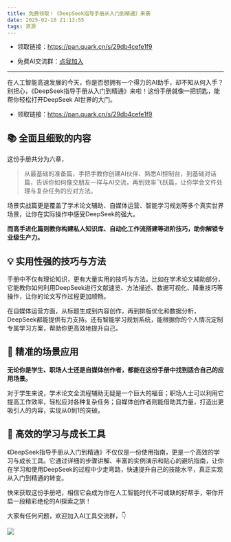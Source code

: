 ```yaml
---
title: 免费领取！《DeepSeek指导手册从入门到精通》来袭
date: 2025-02-10 21:13:55
tags: 资源
---
```


- 领取链接：https://pan.quark.cn/s/29db4cefe1f9

- 免费AI交流群：[点我加入](https://cos.python-office.com/group/ai-group.jpg)

-----

在人工智能高速发展的今天，你是否想拥有一个得力的AI助手，却不知从何入手？别担心，《DeepSeek指导手册从入门到精通》来啦！这份手册就像一把钥匙，能帮你轻松打开DeepSeek AI世界的大门。

- 领取链接：https://pan.quark.cn/s/29db4cefe1f9



## 📚 全面且细致的内容
这份手册共分为六章，

> 从最基础的准备篇，手把手教你创建AI伙伴、熟悉AI控制台，到基础对话篇，告诉你如何像交朋友一样与AI交流，再到效率飞跃篇，让你学会文件处理与复杂任务的应对方法。

场景实战篇更是覆盖了学术论文辅助、自媒体运营、智能学习规划等多个真实世界场景，让你在实际操作中感受DeepSeek的强大。

**而高手进化篇则教你构建私人知识库、自动化工作流搭建等进阶技巧，助你解锁专业级生产力。**


## 💡 实用性强的技巧与方法

手册中不仅有理论知识，更有大量实用的技巧与方法。比如在学术论文辅助部分，它能教你如何利用DeepSeek进行文献速览、方法描述、数据可视化、降重技巧等操作，让你的论文写作过程更加顺畅。

在自媒体运营方面，从标题生成到内容创作，再到排版优化和数据分析，DeepSeek都能提供有力支持。还有智能学习规划系统，能根据你的个人情况定制专属学习方案，帮助你更高效地提升自己。

## 🎯 精准的场景应用

**无论你是学生、职场人士还是自媒体创作者，都能在这份手册中找到适合自己的应用场景。**

对于学生来说，学术论文全流程辅助无疑是一个巨大的福音；职场人士可以利用它提高工作效率，轻松应对各种复杂任务；自媒体创作者则能借助其力量，打造出更吸引人的内容，实现从0到1的突破。

## 🌟 高效的学习与成长工具
《DeepSeek指导手册从入门到精通》不仅仅是一份使用指南，更是一个高效的学习与成长工具。它通过详细的步骤讲解、丰富的实例演示和贴心的避坑指南，让你在学习和使用DeepSeek的过程中少走弯路，快速提升自己的技能水平，真正实现从入门到精通的转变。

快来获取这份手册吧，相信它会成为你在人工智能时代不可或缺的好帮手，带你开启一段精彩绝伦的AI探索之旅！


大家有任何问题，欢迎加入AI工具交流群，👇

![](https://cos.python-office.com/group/ai-group.jpg)